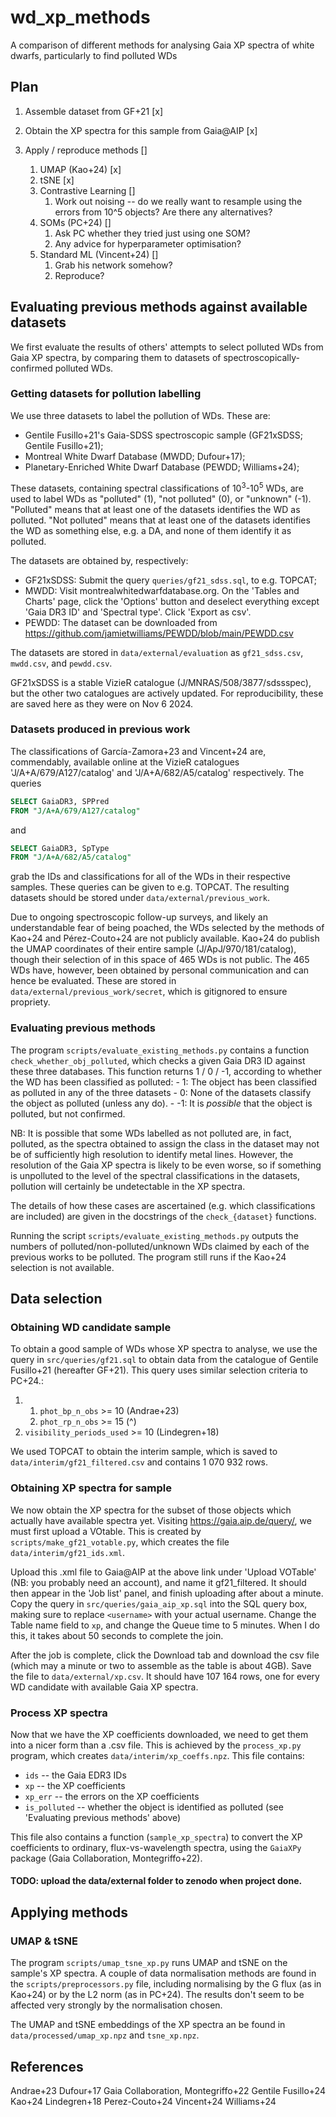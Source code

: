 # wd_xp_methods
A comparison of different methods for analysing Gaia XP spectra of white dwarfs, particularly to find polluted WDs


## Plan

1. Assemble dataset from GF+21 [x]

2. Obtain the XP spectra for this sample from Gaia@AIP [x]

3. Apply / reproduce methods []

    1. UMAP (Kao+24) [x]
    2. tSNE [x]
    3. Contrastive Learning []
        1. Work out noising -- do we really want to resample using the errors from 10^5 objects? Are there any alternatives?
    4. SOMs (PC+24) []
        1. Ask PC whether they tried just using one SOM?
        2. Any advice for hyperparameter optimisation?
    5. Standard ML (Vincent+24) []
        1. Grab his network somehow?
        2. Reproduce?


## Evaluating previous methods against available datasets

We first evaluate the results of others' attempts to select polluted WDs from Gaia XP spectra, by comparing them to datasets of spectroscopically-confirmed polluted WDs.

### Getting datasets for pollution labelling

We use three datasets to label the pollution of WDs. These are:
- Gentile Fusillo+21's Gaia-SDSS spectroscopic sample (GF21xSDSS; Gentile Fusillo+21);
- Montreal White Dwarf Database (MWDD; Dufour+17);
- Planetary-Enriched White Dwarf Database (PEWDD; Williams+24);

These datasets, containing spectral classifications of $10^3$-$10^5$ WDs, are used to label WDs as "polluted" (1), "not polluted" (0), or "unknown" (-1). "Polluted" means that at least one of the datasets identifies the WD as polluted. "Not polluted" means that at least one of the datasets identifies the WD as something else, e.g. a DA, and none of them identify it as polluted. 

The datasets are obtained by, respectively:
- GF21xSDSS: Submit the query `queries/gf21_sdss.sql`, to e.g. TOPCAT;
- MWDD: Visit montrealwhitedwarfdatabase.org. On the 'Tables and Charts' page, click the 'Options' button and deselect everything except 'Gaia DR3 ID' and 'Spectral type'. Click 'Export as csv'.
- PEWDD: The dataset can be downloaded from https://github.com/jamietwilliams/PEWDD/blob/main/PEWDD.csv

The datasets are stored in `data/external/evaluation` as `gf21_sdss.csv`, `mwdd.csv`, and `pewdd.csv`.

GF21xSDSS is a stable VizieR catalogue (J/MNRAS/508/3877/sdssspec), but the other two catalogues are actively updated. For reproducibility, these are saved here as they were on Nov 6 2024.

### Datasets produced in previous work

The classifications of García-Zamora+23 and Vincent+24 are, commendably, available online at the VizieR catalogues 'J/A+A/679/A127/catalog' and 'J/A+A/682/A5/catalog' respectively. The queries
```sql
SELECT GaiaDR3, SPPred
FROM "J/A+A/679/A127/catalog"
```
and
```sql
SELECT GaiaDR3, SpType
FROM "J/A+A/682/A5/catalog"
```
grab the IDs and classifications for all of the WDs in their respective samples. These queries can be given to e.g. TOPCAT. The resulting datasets should be stored under `data/external/previous_work`.

Due to ongoing spectroscopic follow-up surveys, and likely an understandable fear of being poached, the WDs selected by the methods of Kao+24 and Pérez-Couto+24 are not publicly available. Kao+24 do publish the UMAP coordinates of their entire sample (J/ApJ/970/181/catalog), though their selection of in this space of 465 WDs is not public. The 465 WDs have, however, been obtained by personal communication and can hence be evaluated. These are stored in `data/external/previous_work/secret`, which is gitignored to ensure propriety.

### Evaluating previous methods

The program `scripts/evaluate_existing_methods.py` contains a function `check_whether_obj_polluted`, which checks a given Gaia DR3 ID against these three databases. This function returns 1 / 0 / -1, according to whether the WD has been classified as polluted:
    - 1: The object has been classified as polluted in any of the three datasets
    - 0: None of the datasets classify the object as polluted (unless any do).
    - -1: It is *possible* that the object is polluted, but not confirmed.

NB: It is possible that some WDs labelled as not polluted are, in fact, polluted, as the spectra obtained to assign the class in the dataset may not be of sufficiently high resolution to identify metal lines. However, the resolution of the Gaia XP spectra is likely to be even worse, so if something is unpolluted to the level of the spectral classifications in the datasets, pollution will certainly be undetectable in the XP spectra.

The details of how these cases are ascertained (e.g. which classifications are included) are given in the docstrings of the `check_{dataset}` functions.

Running the script `scripts/evaluate_existing_methods.py` outputs the numbers of polluted/non-polluted/unknown WDs claimed by each of the previous works to be polluted. The program still runs if the Kao+24 selection is not available.


## Data selection

### Obtaining WD candidate sample

To obtain a good sample of WDs whose XP spectra to analyse, we use the query in `src/queries/gf21.sql` to obtain data from the catalogue of Gentile Fusillo+21 (hereafter GF+21). This query uses similar selection criteria to PC+24.:

1. 1. `phot_bp_n_obs` >= 10  (Andrae+23)
   2. `phot_rp_n_obs` >= 15  (^)
2. `visibility_periods_used` >= 10  (Lindegren+18)

We used TOPCAT to obtain the interim sample, which is saved to `data/interim/gf21_filtered.csv` and contains 1 070 932 rows.


### Obtaining XP spectra for sample

We now obtain the XP spectra for the subset of those objects which actually have available spectra yet. Visiting https://gaia.aip.de/query/, we must first upload a VOtable. This is created by `scripts/make_gf21_votable.py`, which creates the file `data/interim/gf21_ids.xml`.

Upload this .xml file to Gaia@AIP at the above link under 'Upload VOTable' (NB: you probably need an account), and name it gf21_filtered. It should then appear in the 'Job list' panel, and finish uploading after about a minute. Copy the query in `src/queries/gaia_aip_xp.sql` into the SQL query box, making sure to replace `<username>` with your actual username. Change the Table name field to `xp`, and change the Queue time to 5 minutes. When I do this, it takes about 50 seconds to complete the join.

After the job is complete, click the Download tab and download the csv file (which may a minute or two to assemble as the table is about 4GB). Save the file to `data/external/xp.csv`. It should have 107 164 rows, one for every WD candidate with available Gaia XP spectra.

### Process XP spectra

Now that we have the XP coefficients downloaded, we need to get them into a nicer form than a .csv file. This is achieved by the `process_xp.py` program, which creates `data/interim/xp_coeffs.npz`. This file contains:
- `ids` -- the Gaia EDR3 IDs
- `xp` -- the XP coefficients
- `xp_err` -- the errors on the XP coefficients
- `is_polluted` -- whether the object is identified as polluted (see 'Evaluating previous methods' above)

This file also contains a function (`sample_xp_spectra`) to convert the XP coefficients to ordinary, flux-vs-wavelength spectra, using the `GaiaXPy` package (Gaia Collaboration, Montegriffo+22).


#### TODO: upload the data/external folder to zenodo when project done.


## Applying methods

### UMAP & tSNE

The program `scripts/umap_tsne_xp.py` runs UMAP and tSNE on the sample's XP spectra. A couple of data normalisation methods are found in the `scripts/preprocessors.py` file, including normalising by the G flux (as in Kao+24) or by the L2 norm (as in PC+24). The results don't seem to be affected very strongly by the normalisation chosen.

The UMAP and tSNE embeddings of the XP spectra an be found in `data/processed/umap_xp.npz` and `tsne_xp.npz`.


## References

Andrae+23
Dufour+17
Gaia Collaboration, Montegriffo+22
Gentile Fusillo+24
Kao+24
Lindegren+18
Perez-Couto+24
Vincent+24
Williams+24